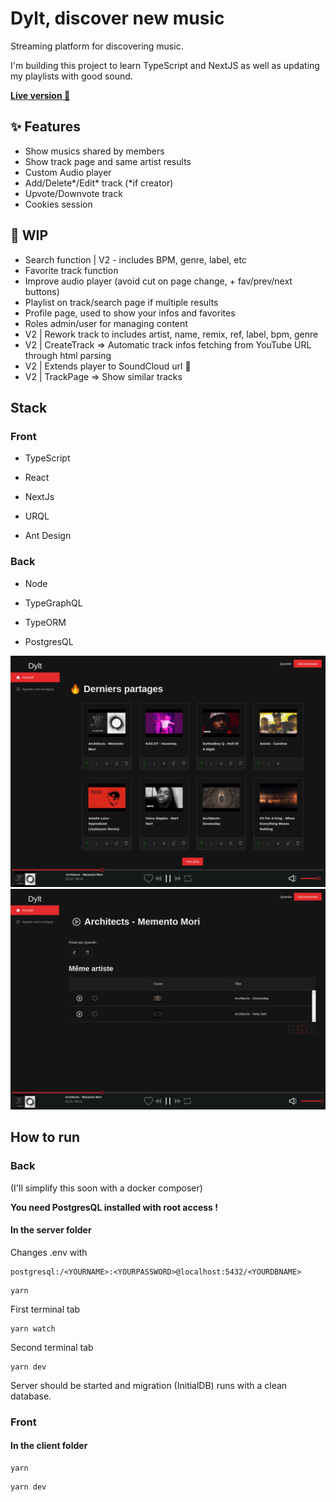 # Dylt, discover new music

Streaming platform for discovering music.

I'm building this project to learn TypeScript and NextJS as well as updating my playlists with good sound.

**[Live version :rocket: ](https://dylt.quentinbrohan.dev)**

## :sparkles: Features

- Show musics shared by members
- Show track page and same artist results
- Custom Audio player
- Add/Delete*/Edit* track (*if creator)
- Upvote/Downvote track
- Cookies session

## :construction: WIP

- Search function | V2 - includes BPM, genre, label, etc
- Favorite track function
- Improve audio player (avoid cut on page change, + fav/prev/next buttons)
- Playlist on track/search page if multiple results
- Profile page, used to show your infos and favorites
- Roles admin/user for managing content
- V2 | Rework track to includes artist, name, remix, ref, label, bpm, genre
- V2 | CreateTrack => Automatic track infos fetching from YouTube URL through html parsing
- V2 | Extends player to SoundCloud url :eyes:
- V2 | TrackPage => Show similar tracks

## Stack

### Front

- TypeScript

- React

- NextJs

- URQL

- Ant Design

### Back

- Node

- TypeGraphQL

- TypeORM

- PostgresQL

![](dylt-home.png)
![](dylt-track.png)


## How to run

### Back

(I'll simplify this soon with a docker composer)

**You need PostgresQL installed with root access !**

#### In the server folder

Changes .env with
```
postgresql:/<YOURNAME>:<YOURPASSWORD>@localhost:5432/<YOURDBNAME>
```

```
yarn
```

First terminal tab
```
yarn watch
```

Second terminal tab
```
yarn dev
```

Server should be started and migration (InitialDB) runs with a clean database.

### Front

#### In the client folder

```
yarn
```

```
yarn dev
```